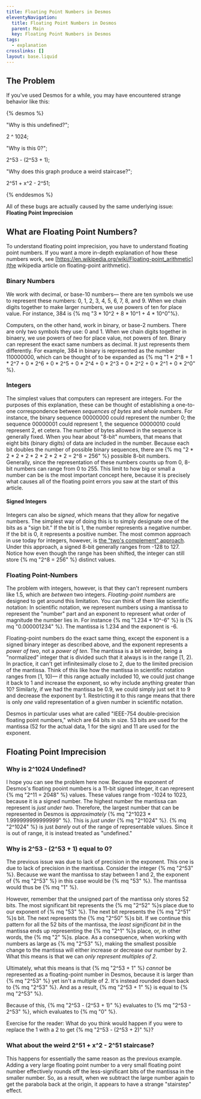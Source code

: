 ```yaml
---
title: Floating Point Numbers in Desmos
eleventyNavigation:
  title: Floating Point Numbers in Desmos
  parent: Main
  key: Floating Point Numbers in Desmos
tags:
  - explanation
crosslinks: []
layout: base.liquid
---
```


## The Problem

If you've used Desmos for a while, you may have encountered strange behavior like this:

{% desmos %}

"Why is this undefined?";

2 ^ 1024;

"Why is this 0?";

2^53 - (2^53 + 1);

"Why does this graph produce a weird staircase?";

2^51 + x^2 - 2^51;

{% enddesmos %}

All of these bugs are actually caused by the same underlying issue: **Floating Point Imprecision**

## What are Floating Point Numbers?

To understand floating point imprecision, you have to understand floating point numbers. If you want a more in-depth explanation of how these numbers work, see [https://en.wikipedia.org/wiki/Floating-point_arithmetic](the wikipedia article on floating-point arithmetic).

### Binary Numbers

We work with decimal, or base-10 numbers&mdash; there are ten symbols we use to represent these numbers: 0, 1, 2, 3, 4, 5, 6, 7, 8, and 9. When we chain digits together to make larger numbers, we use powers of ten for place value. For instance, 384 is {% mq "3 * 10^2 + 8 * 10^1 + 4 * 10^0"%}.

Computers, on the other hand, work in binary, or base-2 numbers. There are only two symbols they use: 0 and 1. When we chain digits together in binaery, we use powers of _two_ for place value, not powers of _ten_. Binary can represent the exact same numbers as decimal. It just represents them differently. For example, 384 in binary is represented as the number 110000000, which can be thought of to be expanded as {% mq "1 * 2^8 + 1 * 2^7 + 0 * 2^6 + 0 * 2^5 + 0 * 2^4 + 0 * 2^3 + 0 * 2^2 + 0 * 2^1 + 0 * 2^0" %}.

### Integers

The simplest values that computers can represent are integers. For the purposes of this explanation, these can be thought of establishing a one-to-one correspondence between _sequences of bytes_ and _whole numbers_. For instance, the binary sequence 00000000 could represent the number 0; the sequence 00000001 could represent 1, the sequence 00000010 could represent 2, et cetera. The number of bytes allowed in the sequence is generally fixed. When you hear about "8-bit" numbers, that means that eight bits (binary digits) of data are included in the number. Because each bit doubles the number of possible binary sequences, there are {% mq "2 * 2 * 2 * 2 * 2 * 2 * 2 * 2 = 2^8 = 256" %} possible 8-bit numbers. Generally, since the representation of these numbers counts up from 0, 8-bit numbers can range from 0 to 255. This limit to how big or small a number can be is the most important concept here, because it is precisely what causes all of the floating point errors you saw at the start of this article.

#### Signed Integers

Integers can also be _signed_, which means that they allow for negative numbers. The simplest way of doing this is to simply designate one of the bits as a "sign bit." If the bit is 1, the number represents a negative number. If the bit is 0, it represents a positive number. The most common approach in use today for integers, however, is [the "two's complement" approach](https://en.wikipedia.org/wiki/Two%27s_complement). Under this approach, a signed 8-bit generally ranges from -128 to 127. Notice how even though the range has been shifted, the integer can still store {% mq "2^8 = 256" %} distinct values.

### Floating Point-Numbers

The problem with integers, however, is that they can't represent numbers like 1.5, which are _between_ two integers. _Floating-point numbers_ are designed to get around this limitation. You can think of them like scientific notation: In scientific notation, we represent numbers using a mantissa to represent the "number" part and an exponent to represent what order of magnitude the number lies in. For instance {% mq "1.234 * 10^-6" %} is {% mq "0.000001234" %}. The mantissa is 1.234 and the exponent is -6.

Floating-point numbers do the exact same thing, except the exponent is a signed binary integer as described above, and the exponent represents a _power of two_, not a _power of ten_. The mantissa is a bit weirder, being a "normalized" integer that is divided such that it always is in the range [1, 2). In practice, it can't get infinitesimally close to 2, due to the limited precision of the mantissa. Think of this like how the mantissa in scientific notation ranges from [1, 10)&mdash; if this range actually included 10, we could just change it back to 1 and increase the exponent, so why include anything greater than 10? Similarly, if we had the mantissa be 0.9, we could simply just set it to 9 and decrease the exponent by 1. Restricting it to this range means that there is only _one_ valid representation of a given number in scientific notation.

Desmos in particular uses what are called "IEEE-754 double-precision floating point numbers," which are 64 bits in size. 53 bits are used for the mantissa (52 for the actual data, 1 for the sign) and 11 are used for the exponent.

## Floating Point Imprecision

### Why is 2^1024 Undefined?

I hope you can see the problem here now. Because the exponent of Desmos's floating pooint numbers is a 11-bit signed integer, it can represent {% mq "2^11 = 2048" %} values. These values range from -1024 to 1023, because it is a signed number. The highest number the mantissa can represent is _just under two_. Therefore, the largest number that can be represented in Desmos is _approximately_ {% mq "2^1023 * 1.999999999999999" %}. This is _just under_ {% mq "2^1024" %}. {% mq "2^1024" %} is just _barely_ out of the range of representable values. Since it is out of range, it is instead treated as "undefined."

### Why is 2^53 - (2^53 + 1) equal to 0?

The previous issue was due to lack of precision in the exponent. This one is due to lack of precision in the mantissa. Consider the integer {% mq "2^53" %}. Because we want the mantissa to stay between 1 and 2, the exponent of {% mq "2^53" %} in this case would be {% mq "53" %}. The mantissa would thus be {% mq "1" %}.

However, remember that the unsigned part of the mantissa only stores 52 bits. The most significant bit represents the {% mq "2^52" %}s place due to our exponent of {% mq "53" %}. The next bit represents the {% mq "2^51" %}s bit. The next represents the {% mq "2^50" %}s bit. If we continue this pattern for all the 52 bits of the mantissa, the _least significant bit_ in the mantissa ends up representing the {% mq "2^1" %}s place, or, in other words, the {% mq "2" %}s. place. As a consequence, when working with numbers as large as {% mq "2^53" %}, making the smallest possible change to the mantissa will either increase or decrease our number by 2. What this means is that we can _only represent multiples of 2_.

Ultimately, what this means is that {% mq "2^53 + 1" %} _cannot_ be represented as a floating-point number in Desmos, because it is larger than {% mq "2^53" %} yet isn't a multiple of 2. It's instead rounded down back to {% mq "2^53" %}. And as a result, {% mq "2^53 + 1" %} is equal to {% mq "2^53" %}.

Because of this, {% mq "2^53 - (2^53 + 1)" %} evaluates to {% mq "2^53 - 2^53" %}, which evaluates to {% mq "0" %}.

Exercise for the reader: What do you think would happen if you were to replace the 1 with a 2 to get {% mq "2^53 - (2^53 + 2)" %}?

### What about the weird 2^51 + x^2 - 2^51 staircase?

This happens for essentially the same reason as the previous example. Adding a very large floating point number to a very small floating point number effectively rounds off the less-significant bits of the mantissa in the smaller number. So, as a result, when we subtract the large number again to get the parabola back at the origin, it appears to have a strange "stairstep" effect.

